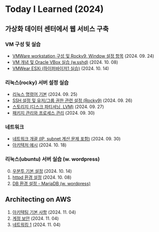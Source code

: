 # Today I Learned (2024)


## 가상화 데이터 센터에서 웹 서비스 구축

### VM 구성 및 실습
- [VMWare workstation 구성 및 Rocky9, Window 설정 항목](VM/240924.md) (2024. 09. 24)
- [VM 개념 및 Oracle VBox 실습 (w.sshd)](VM/241008-1.md) (2024. 10. 08)
- [VMWear ESXi (하이퍼바이저1 실습)](VM/241014.md) (2024. 10. 14)

### 리눅스(rocky) 서버 설정 실습
- [리눅스 명령어 기본](VM/240925.md) (2024. 09. 25)
- [SSH 설정 및 유저/그룹 권한 관련 설정 (Rocky9)](VM/240926.md) (2024. 09. 26)
- [스토리지 (디스크 파티셔닝, LVM)](VM/240927.md) (2024. 09. 27)
- [패키지 관리와 프로세스 관리](VM/240930-1.md) (2024. 09. 30)

### 네트워크
- [네트워크 개괄 (IP, subnet 계산 문제 포함)](VM/240930-2.md) (2024. 09. 30)
- [아키텍처 예시](VM/241018.md) (2024. 10. 18)

### 리눅스(ubuntu) 서버 실습 (w. wordpress)
0. [우분투 기본 설정](VM/241014-ubuntu.md) (2024. 10. 14)
1. [httpd 환경 설정](VM/241008-2.md) (2024. 10. 08)
2. [DB 환경 설정 - MariaDB (w. wordpress)](VM/241010_11.md)

## Architecting on AWS
1. [아키텍팅 기본 사항](Cloud/AWS/01.md) (2024. 11. 04)
2. [계정 보안](Cloud/AWS/02.md) (2024. 11. 04)
3. [네트워킹 1](Cloud/AWS/03.md) (2024. 11. 04)
